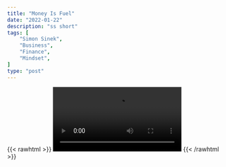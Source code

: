 ```yaml
---
title: "Money Is Fuel"
date: "2022-01-22"
description: "ss short"
tags: [
    "Simon Sinek",
    "Business",
    "Finance",
    "Mindset",
]
type: "post"
---
```

{{< rawhtml >}}
    <video width="auto" height="auto" controls>
        <source src="https://clips.dev00ps.com/Simon%20Sinek/money_is_fuel.mp4" type="video/mp4"> 
    </video>
{{< /rawhtml >}}    